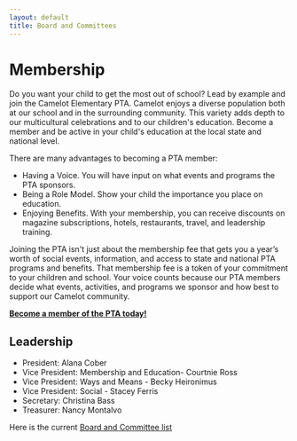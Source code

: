 ```yaml
---
layout: default
title: Board and Committees
---
```


# Membership

Do you want your child to get the most out of school? Lead by example and join the Camelot Elementary PTA. Camelot enjoys a diverse population both at our school and in the surrounding community. This variety adds depth to our multicultural celebrations and to our children's education. Become a member and be active in your child's education at the local state and national level.

There are many advantages to becoming a PTA member:
* Having a Voice. You will have input on what events and programs the PTA sponsors.
* Being a Role Model. Show your child the importance you place on education.
* Enjoying Benefits. With your membership, you can receive discounts on magazine subscriptions, hotels, restaurants, travel, and leadership training.

Joining the PTA isn't just about the membership fee that gets you a year’s worth of social events, information, and access to state and national PTA programs and benefits. That membership fee is a token of your commitment to your children and school. Your voice counts because our PTA members decide what events, activities, and programs we sponsor and how best to support our Camelot community. 

**[Become a member of the PTA today!](/sign-up)**

## Leadership

* President: Alana Cober
* Vice President: Membership and Education- Courtnie Ross
* Vice President: Ways and Means - Becky Heironimus
* Vice President: Social - Stacey Ferris
* Secretary: Christina Bass
* Treasurer: Nancy Montalvo

Here is the current [Board and Committee list](https://docs.google.com/document/d/1pFvn3beiroFeJCT0jct_GjDbyLMFTwKA8kZmMLkNiKI/edit?usp=sharing)

